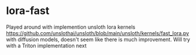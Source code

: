 # lora-fast
Played around with implemention unsloth lora kernels https://github.com/unslothai/unsloth/blob/main/unsloth/kernels/fast_lora.py with diffusion models, doesn't seem like there is much improvement. Will try with a Triton implementation next
